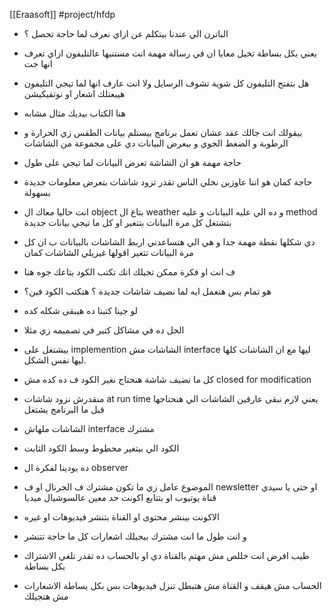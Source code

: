 [[Eraasoft]]
#project/hfdp 

- الباترن الي عندنا بيتكلم عن ازاي نعرف لما حاجة تحصل ؟
- يعني بكل بساطة تخيل معايا ان في رسالة مهمة انت مستنيها عالتليفون ازاي تعرف انها جت
- هل بتفتح التليفون كل شوية تشوف الرسايل ولا انت عارف انها لما تيجي التليفون هيبعتلك اشعار او نوتفيكيشن

- هنا الكتاب بيديك مثال مشابه 
- بيقولك انت جالك عقد عشان تعمل برنامج بيستلم بيانات الطقس زي الحرارة و الرطوبة و الضغط الجوي و بيعرض البيانات دي على مجموعة من الشاشات
- حاجة مهمة هو ان الشاشة تعرض البيانات لما تيجي على طول 
- حاجة كمان هو اننا عاوزين نخلي الناس تقدر تزود شاشات بتعرض معلومات جديدة بسهولة
- انت حاليا معاك ال object بتاع ال weather و ده الي عليه البيانات و عليه method بتشتغل كل مرة البيانات بتتغير او كل ما تيجي بيانات جديدة
- دي شكلها نقطة مهمة جدا و هي الي هتساعدني اربط الشاشات بالبيانات ب ان كل مرة البيانات تتغير اقولها غيريلي الشاشات كمان
- ف انت او فكرة ممكن تجيلك انك تكتب الكود بتاعك جوه هنا 
- هو تمام بس هتعمل ايه لما نضيف شاشات جديدة ؟ هتكتب الكود فين؟
- لو جينا كتبنا ده هيبقى شكله كده 
- الحل ده في مشاكل كتير في تصميمه زي مثلا
- بيشتغل على implemention الشاشات مش interface ليها مع ان الشاشات كلها ليها نفس الشكل.
- كل ما نضيف شاشة هنحتاج نغير الكود ف ده كده مش closed for modification 
- منقدرش نزود شاشات at run time يعني لازم نبقى عارفين الشاشات الي هنحتاجها قبل ما البرنامج يشتغل
- الشاشات ملهاش interface مشترك 
- الكود الي بيتغير محطوط وسط الكود الثابت

- ده يودينا لفكرة ال observer 
- الموضوع عامل زي ما تكون مشترك ف الجرنال او ف newsletter او حتى يا سيدي قناة يوتيوب او بتتابع اكونت حد معين عالسوشيال ميديا
- الاكونت بينشر محتوى او القناة بتنشر فيديوهات او غيره 
- و انت طول ما انت مشترك بيجيلك اشعارات كل ما حاجة تتنشر
- طيب افرض انت خللص مش مهتم بالقناة دي او بالحساب ده تقدر تلغي الاشتراك بكل بساطة
- الحساب مش هيقف و القناة مش هتبطل تنزل فيديوهات بس بكل يساطة الاشعارات مش هتجيلك